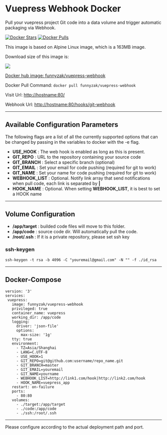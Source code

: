 # Vuepress Webhook Docker

Pull your vuepress project Git code into a data volume and trigger automatic packaging via Webhook.

[![Docker Stars](https://img.shields.io/docker/stars/funnyzak/vuepress-webhook.svg?style=flat-square)](https://hub.docker.com/r/funnyzak/vuepress-webhook/)
[![Docker Pulls](https://img.shields.io/docker/pulls/funnyzak/vuepress-webhook.svg?style=flat-square)](https://hub.docker.com/r/funnyzak/vuepress-webhook/)

This image is based on Alpine Linux image, which is a 163MB image.

Download size of this image is:

[![](https://images.microbadger.com/badges/image/funnyzak/vuepress-webhook.svg)](http://microbadger.com/images/funnyzak/vuepress-webhook "Get your own image badge on microbadger.com")

[Docker hub image: funnyzak/vuepress-webhook](https://hub.docker.com/r/funnyzak/vuepress-webhook)

Docker Pull Command: `docker pull funnyzak/vuepress-webhook`

Visit Url: [http://hostname:80/](#)

Webhook Url: [http://hostname:80/hooks/git-webhook](#)

---

## Available Configuration Parameters

The following flags are a list of all the currently supported options that can be changed by passing in the variables to docker with the -e flag.

* **USE_HOOK** : The web hook is enabled as long as this is present.
* **GIT_REPO** : URL to the repository containing your source code
* **GIT_BRANCH** : Select a specific branch (optional)
* **GIT_EMAIL** : Set your email for code pushing (required for git to work)
* **GIT_NAME** : Set your name for code pushing (required for git to work)
* **WEBHOOK_LIST** : Optional. Notify link array that send notifications when pull code, each link is separated by **|**
* **HOOK_NAME** : Optional. When setting **WEBHOOK_LIST**, it is best to set a HOOK name

---

## Volume Configuration

* **/app/target** :  builded code files will move to this folder.
* **/app/code** : source code dir. Will automatically pull the code.
* **/root/.ssh** :  If it is a private repository, please set ssh key

### ssh-keygen

`ssh-keygen -t rsa -b 4096 -C "youremail@gmail.com" -N "" -f ./id_rsa`

---

## Docker-Compose

 ```docker
version: '3'
services:
  vuepress:
    image: funnyzak/vuepress-webhook
    privileged: true
    container_name: vuepress
    working_dir: /app/code
    logging:
      driver: 'json-file'
      options:
        max-size: '1g'
    tty: true
    environment:
      - TZ=Asia/Shanghai
      - LANG=C.UTF-8
      - USE_HOOK=1
      - GIT_REPO=git@github.com:username/repo_name.git
      - GIT_BRANCH=master
      - GIT_EMAIL=youremail
      - GIT_NAME=yourname
      - WEBHOOK_LIST=http://link1.com/hook|http://link2.com/hook
      - HOOK_NAME=vuepress_app
    restart: on-failure
    ports:
      - 80:80
    volumes:
      - ./target:/app/target
      - ./code:/app/code
      - ./ssh:/root/.ssh

 ```

---

Please configure according to the actual deployment path and port.

